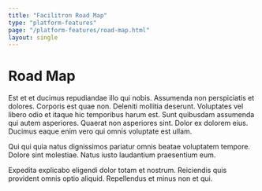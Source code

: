```yaml
---
title: "Facilitron Road Map"
type: "platform-features"
page: "/platform-features/road-map.html"
layout: single
---
```


# Road Map
Est et et ducimus repudiandae illo qui nobis. Assumenda non perspiciatis et dolores. Corporis est quae non. Deleniti mollitia deserunt. Voluptates vel libero odio et itaque hic temporibus harum est. Sunt quibusdam assumenda qui autem asperiores. Quaerat non asperiores sint. Dolor ex dolorem eius. Ducimus eaque enim vero qui omnis voluptate est ullam.

Qui qui quia natus dignissimos pariatur omnis beatae voluptatem tempore. Dolore sint molestiae. Natus iusto laudantium praesentium eum.

Expedita explicabo eligendi dolor totam et nostrum. Reiciendis quis provident omnis optio aliquid. Repellendus et minus non et qui.
